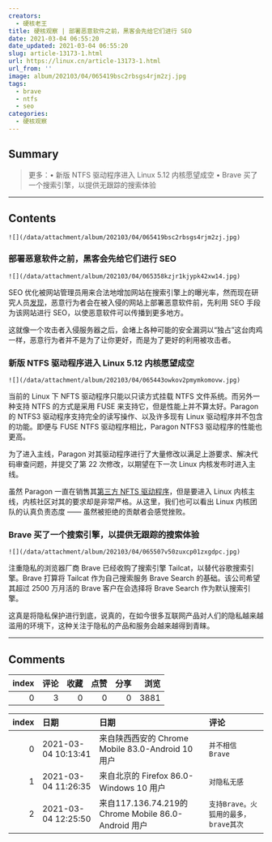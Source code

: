 ```yaml
---
creators:
  - 硬核老王
title: 硬核观察 | 部署恶意软件之前，黑客会先给它们进行 SEO
date: 2021-03-04 06:55:20
date_updated: 2021-03-04 06:55:20
slug: article-13173-1.html
url: https://linux.cn/article-13173-1.html
url_from: ''
image: album/202103/04/065419bsc2rbsgs4rjm2zj.jpg
tags:
  - brave
  - ntfs
  - seo
categories:
  - 硬核观察
---
```


## Summary

> 更多：• 新版 NTFS 驱动程序进入 Linux 5.12 内核愿望成空 • Brave 买了一个搜索引擎，以提供无跟踪的搜索体验

***

<!-- more -->

## Contents

`![](/data/attachment/album/202103/04/065419bsc2rbsgs4rjm2zj.jpg)`

### 部署恶意软件之前，黑客会先给它们进行 SEO

`![](/data/attachment/album/202103/04/065358kzjr1kjypk42xw14.jpg)`

SEO 优化被网站管理员用来合法地增加网站在搜索引擎上的曝光率，然而现在研究人员[发现](https://news.sophos.com/en-us/2021/03/01/gootloader-expands-its-payload-delivery-options)，恶意行为者会在被入侵的网站上部署恶意软件前，先利用 SEO 手段为该网站进行 SEO，以使恶意软件可以传播到更多地方。

这就像一个攻击者入侵服务器之后，会堵上各种可能的安全漏洞以“独占”这台肉鸡一样，恶意行为者并不是为了让你更好，而是为了更好的利用被攻击者。

### 新版 NTFS 驱动程序进入 Linux 5.12 内核愿望成空

`![](/data/attachment/album/202103/04/065443owkov2pmymkomovw.jpg)`

当前的 Linux 下 NFTS 驱动程序只能以只读方式挂载 NTFS 文件系统。而另外一种支持 NTFS 的方式是采用 FUSE 来支持它，但是性能上并不算太好。Paragon 的 NTFS3 驱动程序支持完全的读写操作、以及许多现有 Linux 驱动程序并不包含的功能。即便与 FUSE NTFS 驱动程序相比，Paragon NTFS3 驱动程序的性能也更高。

为了进入主线，Paragon 对其驱动程序进行了大量修改以满足上游要求、解决代码审查问题，并提交了第 22 次修改，以期望在下一次 Linux 内核发布时进入主线。

虽然 Paragon 一直在销售其[第三方 NFTS 驱动程序](https://www.paragon-software.com/home/ntfs-linux-professional/)，但是要进入 Linux 内核主线，内核社区对其的要求却是非常严格。从这里，我们也可以看出 Linux 内核团队的认真负责态度 —— 虽然被拒绝的贡献者会感觉挫败。

### Brave 买了一个搜索引擎，以提供无跟踪的搜索体验

`![](/data/attachment/album/202103/04/065507v50zuxcp01zxgdpc.jpg)`

注重隐私的浏览器厂商 Brave 已经收购了搜索引擎 Tailcat，以替代谷歌搜索引擎。Brave 打算将 Tailcat 作为自己搜索服务 Brave Search 的基础。该公司希望其超过 2500 万月活的 Brave 客户在会选择将 Brave Search 作为默认搜索引擎。

这真是将隐私保护进行到底，说真的，在如今很多互联网产品对人们的隐私越来越滥用的环境下，这种关注于隐私的产品和服务会越来越得到青睐。

***

## Comments


|   index |   评论 |   收藏 |   点赞 |   分享 |   浏览 |
|--------:|-------:|-------:|-------:|-------:|-------:|
|       0 |      3 |      0 |      0 |      0 |   3881 |

|   index | 日期                | 日期                                                 | 评论                                 |
|--------:|:--------------------|:-----------------------------------------------------|:-------------------------------------|
|       0 | 2021-03-04 10:13:41 | 来自陕西西安的 Chrome Mobile 83.0-Android 10 用户    | `并不相信 Brave`                     |
|       1 | 2021-03-04 11:26:35 | 来自北京的 Firefox 86.0-Windows 10 用户              | `对隐私无感`                         |
|       2 | 2021-03-04 12:25:50 | 来自117.136.74.219的 Chrome Mobile 86.0-Android 用户 | `支持Brave。火狐用的最多，brave其次` |
